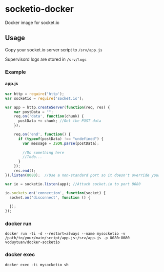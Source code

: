 # socketio-docker

Docker image for socket.io

## Usage

Copy your socket.io server script to `/srv/app.js`

Supervisord logs are stored in `/srv/logs`

### Example

#### app.js

```js
var http = require('http');
var socketio = require('socket.io');

var app = http.createServer(function(req, res) {
    var postData = "";
    req.on('data', function(chunk) {
      postData += chunk; //Get the POST data
    });

    req.on('end', function() {
      if (typeof(postData) !== "undefined") {
        var message = JSON.parse(postData);
        
        //Do something here
        //Todo...
      }
    });
    res.end();
}).listen(8080);  //Use a non-standard port so it doesn't override your Apache

var io = socketio.listen(app); //Attach socket.io to port 8080

io.sockets.on('connection', function(socket) {
  socket.on('disconnect', function () {
    
  });
});

```

### docker run
```ssh
docker run -ti -d --restart=always --name mysocketio -v /path/to/your/main/script/app.js:/srv/app.js -p 8080:8080 voduytuan/docker-socketio
```

### docker exec
```ssh
docker exec -ti mysocketio sh
```
